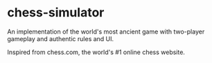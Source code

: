 # chess-simulator
An implementation of the world's most ancient game with two-player gameplay and authentic rules and UI. 

Inspired from chess.com, the world's #1 online chess website.

